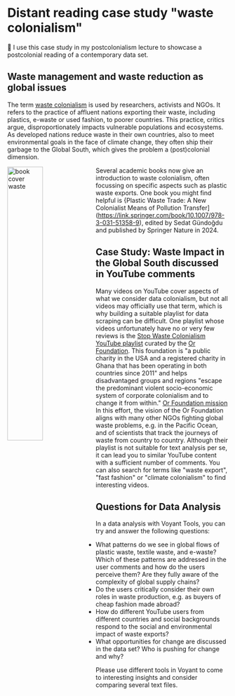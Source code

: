 # Distant reading case study "waste colonialism"

:book: I use this case study in my postcolonialism lecture to showcase a postcolonial reading of a contemporary data set.

## Waste management and waste reduction as global issues

The term [waste colonialism](https://stopwastecolonialism.org/) is used by researchers, activists and NGOs. It refers to the practice of affluent nations exporting their waste, including plastics, e-waste or used fashion, to poorer countries. This practice, critics argue, disproportionately impacts vulnerable populations and ecosystems. As developed nations reduce waste in their own countries, also to meet environmental goals in the face of climate change, they often ship their garbage to the Global South, which gives the problem a (post)colonial dimension.

<img src="https://mikroplastik.org/wp-content/uploads/2024/03/Basliksiz-1.jpg" alt="book cover waste" style="float: left; width: 40%;">

Several academic books now give an introduction to waste colonialism, often focussing on specific aspects such as plastic waste exports. One book you might find helpful is {Plastic Waste Trade: A New Colonialist Means of Pollution Transfer](https://link.springer.com/book/10.1007/978-3-031-51358-9), edited by Sedat Gündoğdu and published by Springer Nature in 2024.

## Case Study: Waste Impact in the Global South discussed in YouTube comments

Many videos on YouTube cover aspects of what we consider data colonialism, but not all videos may officially use that term, which is why building a suitable playlist for data scraping can be difficult. One playlist whose videos unfortunately have no or very few reviews is the [Stop Waste Colonialism YouTube playlist](https://www.youtube.com/playlist?list=PL9MlUgj6K-_ihjD1IlNvjS4uKI6Q--xjP) curated by the [Or Foundation](https://theor.org/). This foundation is "a public charity in the USA and a registered charity in Ghana that has been operating in both countries since 2011" and helps disadvantaged groups and regions "escape the predominant violent socio-economic system of corporate colonialism and to change it from within." [Or Foundation mission](https://theor.org/mission) In this effort, the vision of the Or Foundation aligns with many other NGOs fighting global waste problems, e.g. in the Pacific Ocean, and of scientists that track the journeys of waste from country to country. Although their playlist is not suitable for text analysis per se, it can lead you to similar YouTube content with a sufficient number of comments. You can also search for terms like "waste export", "fast fashion" or "climate colonialism" to find interesting videos. 

## Questions for Data Analysis

In a data analysis with Voyant Tools, you can try and answer the following questions:

- What patterns do we see in global flows of plastic waste, textile waste, and e-waste? Which of these patterns are addressed in the user comments and how do the users perceive them? Are they fully aware of the complexity of global supply chains?
- Do the users critically consider their own roles in waste production, e.g. as buyers of cheap fashion made abroad?
- How do different YouTube users from different countries and social backgrounds respond to the social and environmental impact of waste exports?
- What opportunities for change are discussed in the data set? Who is pushing for change and why?

Please use different tools in Voyant to come to interesting insights and consider comparing several text files.
